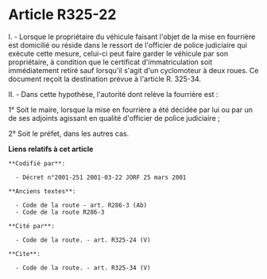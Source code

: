 # Article R325-22

I. - Lorsque le propriétaire du véhicule faisant l'objet de la mise en fourrière est domicilié ou réside dans le ressort de
l'officier de police judiciaire qui exécute cette mesure, celui-ci peut faire garder le véhicule par son propriétaire, à
condition que le certificat d'immatriculation soit immédiatement retiré sauf lorsqu'il s'agit d'un cyclomoteur à deux roues.
Ce document reçoit la destination prévue à l'article R. 325-34.

II. - Dans cette hypothèse, l'autorité dont relève la fourrière est :

1° Soit le maire, lorsque la mise en fourrière a été décidée par lui ou par un de ses adjoints agissant en qualité d'officier
de police judiciaire ;

2° Soit le préfet, dans les autres cas.

**Liens relatifs à cet article**

	**Codifié par**:

	  - Décret n°2001-251 2001-03-22 JORF 25 mars 2001

	**Anciens textes**:

	  - Code de la route - art. R286-3 (Ab)
	  - Code de la route R286-3

	**Cité par**:

	  - Code de la route. - art. R325-24 (V)

	**Cite**:

	  - Code de la route. - art. R325-34 (V)
